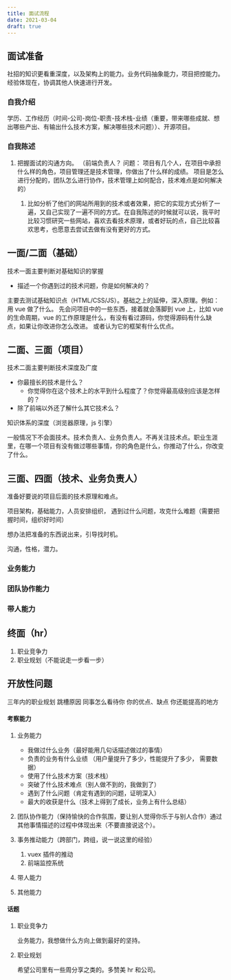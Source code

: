 ```yaml
---
title: 面试流程
date: 2021-03-04
draft: true
---
```


## 面试准备

社招的知识更看重深度，以及架构上的能力。业务代码抽象能力，项目把控能力。经验体现在，协调其他人快速进行开发。

### 自我介绍

学历、工作经历（时间-公司-岗位-职责-技术栈-业绩（重要，带来哪些成就、想出哪些产出、有输出什么技术方案，解决哪些技术问题））、开源项目。

### 自我陈述

1. 把握面试的沟通方向。 （前端负责人？ 问题： 项目有几个人，在项目中承担什么样的角色，项目管理还是技术管理，你做出了什么样的成绩。 项目是怎么进行分配的，团队怎么进行协作，技术管理上如何配合，技术难点是如何解决的）

   1. 比如分析了他们的网站所用到的技术或者效果，把它的实现方式分析了一遍，又自己实现了一遍不同的方式。在自我陈述的时候就可以说，我平时比较习惯研究一些网站，喜欢去看技术原理，或者好玩的点，自己比较喜欢思考，也愿意去尝试去做有没有更好的方式。

## 一面/二面（基础）

技术一面主要判断对基础知识的掌握

- 描述一个你遇到过的技术问题，你是如何解决的？

主要去测试基础知识点（HTML/CSS/JS）。基础之上的延伸，深入原理。例如： 用 vue 做了什么。 先会问项目中的一些东西，接着就会落脚到 vue 上，比如 vue 的生命周期，vue 的工作原理是什么，有没有看过源码，你觉得源码有什么缺点，如果让你改进你怎么改进。 或者认为它的框架有什么优点。

## 二面、三面（项目）

技术二面主要判断技术深度及广度

- 你最擅长的技术是什么？
  - 你觉得你在这个技术上的水平到什么程度了？你觉得最高级别应该是怎样的？
- 除了前端以外还了解什么其它技术么？

知识体系的深度（浏览器原理，js 引擎）

一般情况下不会面技术。技术负责人、业务负责人。不再关注技术点。职业生涯里，在哪一个项目有没有做过哪些事情，你的角色是什么，你推动了什么，你改变了什么。

## 三面、四面（技术、业务负责人）

准备好要说的项目后面的技术原理和难点。

项目架构，基础能力，人员安排组织， 遇到过什么问题，攻克什么难题（需要把握时间，组织好时间）

想办法把准备的东西说出来，引导找时机。

沟通，性格，潜力。

### 业务能力

### 团队协作能力

### 带人能力

## 终面（hr）

1. 职业竞争力
2. 职业规划（不能说走一步看一步）

## 开放性问题

三年内的职业规划
跳槽原因
同事怎么看待你
你的优点、缺点
你还能提高的地方

#### 考察能力

1. 业务能力

   - 我做过什么业务（最好能用几句话描述做过的事情）
   - 负责的业务有什么业绩 （用户量提升了多少，性能提升了多少， 需要数据）
   - 使用了什么技术方案（技术栈）
   - 突破了什么技术难点（别人做不到的，我做到了）
   - 遇到了什么问题（肯定有遇到的问题，证明深入）
   - 最大的收获是什么（技术上得到了成长，业务上有什么总结）

2. 团队协作能力（保持愉快的合作氛围，要让别人觉得你乐于与别人合作）通过其他事情描述的过程中体现出来（不要直接说这个）。

3. 事务推动能力（跨部门，跨组，说一说这里的经验）

   1. vuex 插件的推动
   2. 前端监控系统

4. 带人能力

5. 其他能力

#### 话题

1. 职业竞争力

   业务能力，我想做什么方向上做到最好的坚持。

2. 职业规划

   希望公司里有一些周分享之类的。多赞美 hr 和公司。

